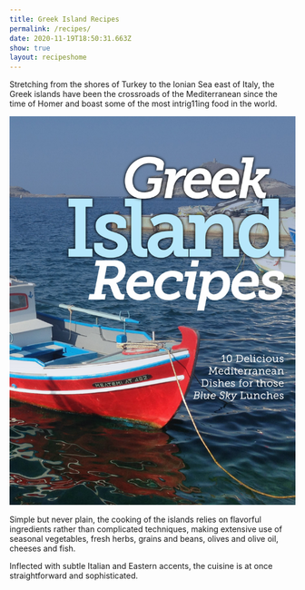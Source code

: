 ```yaml
---
title: Greek Island Recipes
permalink: /recipes/
date: 2020-11-19T18:50:31.663Z
show: true
layout: recipeshome
---
```

Stretching from the shores of Turkey to the Ionian Sea east of Italy, the Greek islands have been the crossroads of the Mediterranean since the time of Homer and boast some of the most intrig11ing food in the world.

![Greek Island Recipes title against a picture of a boat in Greece](../uploads/greekrecipes.jpg "Cover of the book")

Simple but never plain, the cooking of the islands relies on flavorful ingredients rather than complicated techniques, making extensive use of seasonal vegetables, fresh herbs, grains and beans, olives and olive oil, cheeses and fish.

Inflected with subtle Italian and Eastern accents, the cuisine is at once straightforward and sophisticated.